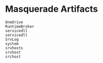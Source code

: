 # Masquerade Artifacts

```
OneDrive
RuntimeBroker
servicedll
servicedll
SrvLog
system
srvhosts
srvhost
srchost
```